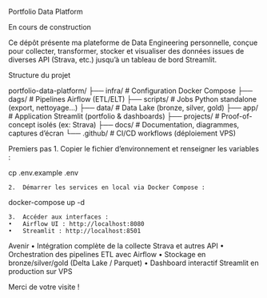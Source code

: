 Portfolio Data Platform

En cours de construction

Ce dépôt présente ma plateforme de Data Engineering personnelle, conçue pour collecter, transformer, stocker et visualiser des données issues de diverses API (Strava, etc.) jusqu’à un tableau de bord Streamlit.

Structure du projet

portfolio-data-platform/
├── infra/           # Configuration Docker Compose 
├── dags/            # Pipelines Airflow (ETL/ELT)
├── scripts/         # Jobs Python standalone (export, nettoyage...)
├── data/            # Data Lake (bronze, silver, gold)
├── app/             # Application Streamlit (portfolio & dashboards)
├── projects/        # Proof-of-concept isolés (ex: Strava)
├── docs/            # Documentation, diagrammes, captures d’écran
└── .github/         # CI/CD workflows (déploiement VPS)

Premiers pas
	1.	Copier le fichier d’environnement et renseigner les variables :

cp .env.example .env


	2.	Démarrer les services en local via Docker Compose :

docker-compose up -d


	3.	Accéder aux interfaces :
	•	Airflow UI : http://localhost:8080
	•	Streamlit : http://localhost:8501

Avenir
	•	Intégration complète de la collecte Strava et autres API
	•	Orchestration des pipelines ETL avec Airflow
	•	Stockage en bronze/silver/gold (Delta Lake / Parquet)
	•	Dashboard interactif Streamlit en production sur VPS

Merci de votre visite !